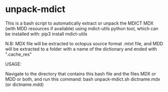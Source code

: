 # unpack-mdict
This is a bash script to automatically extract or unpack the MDICT MDX (with MDD resources if available) using mdict-utils python tool, which can be installed with: pip3 install mdict-utils

N.B: MDX file will be extracted to octopus source format .mtxt file, and MDD will be extracted to a folder with a name of the dictionary and ended with ".cache_res"

USAGE:

Navigate to the directory that contains this bash file and the files MDX or MDD or both, and run this command: bash unpack-mdict.sh dictname.mdx (or dictname.mdd)
